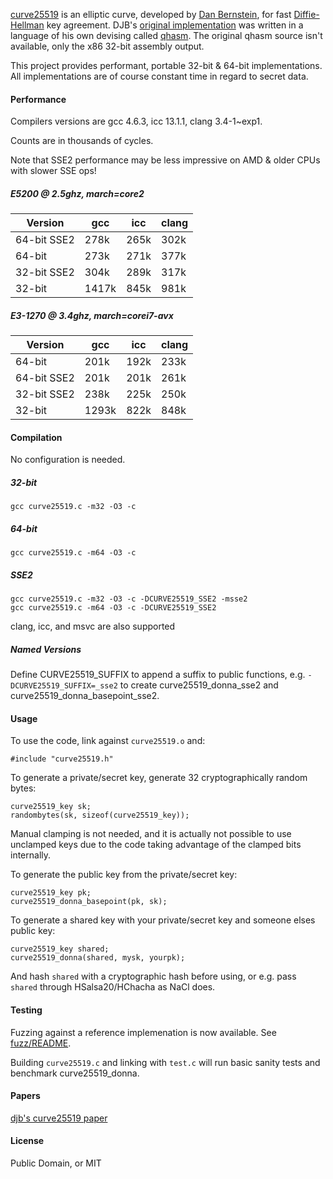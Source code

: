 [curve25519](http://cr.yp.to/ecdh.html) is an elliptic curve, developed by 
[Dan Bernstein](http://cr.yp.to/djb.html), for fast 
[Diffie-Hellman](http://en.wikipedia.org/wiki/Diffie-Hellman) key agreement. 
DJB's [original implementation](http://cr.yp.to/ecdh.html) was written in a 
language of his own devising called [qhasm](http://cr.yp.to/qhasm.html). 
The original qhasm source isn't available, only the x86 32-bit assembly output.

This project provides performant, portable 32-bit & 64-bit implementations. 
All implementations are of course constant time in regard to secret data.

#### Performance 

Compilers versions are gcc 4.6.3, icc 13.1.1, clang 3.4-1~exp1.

Counts are in thousands of cycles.

Note that SSE2 performance may be less impressive on AMD & older CPUs with slower SSE ops!

##### E5200 @ 2.5ghz, march=core2

<table>
<thead><tr><th>Version</th><th>gcc</th><th>icc</th><th>clang</th></tr></thead>
<tbody>
<tr><td>64-bit SSE2  </td><td>  278k</td><td>  265k</td><td>  302k</td></tr>
<tr><td>64-bit       </td><td>  273k</td><td>  271k</td><td>  377k</td></tr>
<tr><td>32-bit SSE2  </td><td>  304k</td><td>  289k</td><td>  317k</td></tr>
<tr><td>32-bit       </td><td> 1417k</td><td>  845k</td><td>  981k</td></tr>
</tbody>
</table>

##### E3-1270 @ 3.4ghz, march=corei7-avx

<table>
<thead><tr><th>Version</th><th>gcc</th><th>icc</th><th>clang</th></tr></thead>
<tbody>
<tr><td>64-bit       </td><td>  201k</td><td>  192k</td><td>  233k</td></tr>
<tr><td>64-bit SSE2  </td><td>  201k</td><td>  201k</td><td>  261k</td></tr>
<tr><td>32-bit SSE2  </td><td>  238k</td><td>  225k</td><td>  250k</td></tr>
<tr><td>32-bit       </td><td> 1293k</td><td>  822k</td><td>  848k</td></tr>
</tbody>
</table>

#### Compilation

No configuration is needed.

##### 32-bit

	gcc curve25519.c -m32 -O3 -c

##### 64-bit

	gcc curve25519.c -m64 -O3 -c

##### SSE2

	gcc curve25519.c -m32 -O3 -c -DCURVE25519_SSE2 -msse2
	gcc curve25519.c -m64 -O3 -c -DCURVE25519_SSE2

clang, icc, and msvc are also supported

##### Named Versions

Define CURVE25519_SUFFIX to append a suffix to public functions, e.g. 
`-DCURVE25519_SUFFIX=_sse2` to create curve25519_donna_sse2 and 
curve25519_donna_basepoint_sse2.

#### Usage

To use the code, link against `curve25519.o` and:

	#include "curve25519.h"

To generate a private/secret key, generate 32 cryptographically random bytes: 

	curve25519_key sk;
	randombytes(sk, sizeof(curve25519_key));

Manual clamping is not needed, and it is actually not possible to use unclamped
keys due to the code taking advantage of the clamped bits internally.

To generate the public key from the private/secret key:

	curve25519_key pk;
	curve25519_donna_basepoint(pk, sk);

To generate a shared key with your private/secret key and someone elses public key:

	curve25519_key shared;
	curve25519_donna(shared, mysk, yourpk);

And hash `shared` with a cryptographic hash before using, or e.g. pass `shared` through
HSalsa20/HChacha as NaCl does.

#### Testing

Fuzzing against a reference implemenation is now available. See [fuzz/README](fuzz/README.md).

Building `curve25519.c` and linking with `test.c` will run basic sanity tests and benchmark curve25519_donna.

#### Papers

[djb's curve25519 paper](http://cr.yp.to/ecdh/curve25519-20060209.pdf)

#### License

Public Domain, or MIT